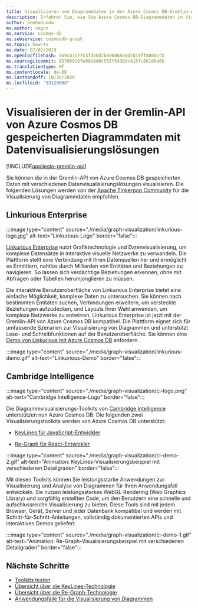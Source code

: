```yaml
---
title: Visualisieren von Diagrammdaten in der Azure Cosmos DB-Gremlin-API
description: Erfahren Sie, wie Sie Azure Cosmos DB-Diagrammdaten in Visualisierungslösungen (Linkurious Enterprise, Cambridge Intelligence) integrieren.
author: SnehaGunda
ms.author: sngun
ms.service: cosmos-db
ms.subservice: cosmosdb-graph
ms.topic: how-to
ms.date: 07/02/2019
ms.openlocfilehash: 569c87a7753fdb0d7b880d6856d7819ff8000ccb
ms.sourcegitcommit: 857859267e0820d0c555f5438dc415fc861d9a6b
ms.translationtype: HT
ms.contentlocale: de-DE
ms.lasthandoff: 10/30/2020
ms.locfileid: "93129608"
---
```

# <a name="visualize-graph-data-stored-in-azure-cosmos-db-gremlin-api-with-data-visualization-solutions"></a>Visualisieren der in der Gremlin-API von Azure Cosmos DB gespeicherten Diagrammdaten mit Datenvisualisierungslösungen
[!INCLUDE[appliesto-gremlin-api](includes/appliesto-gremlin-api.md)]

Sie können die in der Gremlin-API von Azure Cosmos DB gespeicherten Daten mit verschiedenen Datenvisualisierungslösungen visualisieren. Die folgenden Lösungen werden von der [Apache Tinkerpop Community](https://tinkerpop.apache.org/#poweredby) für die Visualisierung von Diagrammdaten empfohlen.

## <a name="linkurious-enterprise"></a>Linkurious Enterprise

:::image type="content" source="./media/graph-visualization/linkurious-logo.jpg" alt-text="Linkurious-Logo" border="false":::

[Linkurious Enterprise](https://linkurio.us/product/) nutzt Grafiktechnologie und Datenvisualisierung, um komplexe Datensätze in interaktive visuelle Netzwerke zu verwandeln. Die Plattform stellt eine Verbindung mit Ihren Datenquellen her und ermöglicht es Ermittlern, nahtlos durch Milliarden von Entitäten und Beziehungen zu navigieren. So lassen sich verdächtige Beziehungen erkennen, ohne mit Abfragen oder Tabellen herumjonglieren zu müssen.

Die interaktive Benutzeroberfläche von Linkurious Enterprise bietet eine einfache Möglichkeit, komplexe Daten zu untersuchen. Sie können nach bestimmten Entitäten suchen, Verbindungen erweitern, um versteckte Beziehungen aufzudecken, und Layouts Ihrer Wahl anwenden, um komplexe Netzwerke zu entwirren. Linkurious Enterprise ist jetzt mit der Gremlin-API von Azure Cosmos DB kompatibel. Die Plattform eignet sich für umfassende Szenarien zur Visualisierung von Diagrammen und unterstützt Lese- und Schreibfunktionen auf der Benutzeroberfläche. Sie können eine [Demo von Linkurious mit Azure Cosmos DB](https://linkurio.us/contact/) anfordern.

:::image type="content" source="./media/graph-visualization/linkurious-demo.gif" alt-text="Linkurious-Demo" border="false":::

## <a name="cambridge-intelligence"></a>Cambridge Intelligence

:::image type="content" source="./media/graph-visualization/ci-logo.png" alt-text="Cambridge Intelligence-Logo" border="false":::

Die Diagrammvisualisierungs-Toolkits von [Cambridge Intelligence](https://cambridge-intelligence.com/products/) unterstützen nun Azure Cosmos DB. Die folgenden zwei Visualisierungstoolkits werden von Azure Cosmos DB unterstützt:

- [KeyLines für JavaScript-Entwickler](https://cambridge-intelligence.com/keylines/)

- [Re-Graph für React-Entwickler](https://cambridge-intelligence.com/regraph/)

:::image type="content" source="./media/graph-visualization/ci-demo-2.gif" alt-text="Animation: KeyLines-Visualisierungsbeispiel mit verschiedenen Detailgraden" border="false":::

Mit diesen Toolkits können Sie leistungsstarke Anwendungen zur Visualisierung und Analyse von Diagrammen für Ihren Anwendungsfall entwickeln. Sie nutzen leistungsstarkes WebGL-Rendering (Web Graphics Library) und sorgfältig erstellten Code, um den Benutzern eine schnelle und aufschlussreiche Visualisierung zu bieten. Diese Tools sind mit jedem Browser, Gerät, Server und jeder Datenbank kompatibel und werden mit Schritt-für-Schritt-Anleitungen, vollständig dokumentierten APIs und interaktiven Demos geliefert.

:::image type="content" source="./media/graph-visualization/ci-demo-1.gif" alt-text="Animation: Re-Graph-Visualisierungsbeispiel mit verschiedenen Detailgraden" border="false":::


## <a name="next-steps"></a>Nächste Schritte

- [Toolkits testen](https://cambridge-intelligence.com/try/)
- [Übersicht über die KeyLines-Technologie](https://cambridge-intelligence.com/keylines/technology/)
- [Übersicht über die Re-Graph-Technologie](https://cambridge-intelligence.com/regraph/technology/)
- [Anwendungsfälle für die Visualisierung von Diagrammen](https://cambridge-intelligence.com/use-cases/)
